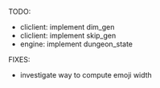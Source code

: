 TODO:
- cliclient: implement dim_gen
- cliclient: implement skip_gen
- engine: implement dungeon_state

FIXES:
- investigate way to compute emoji width
